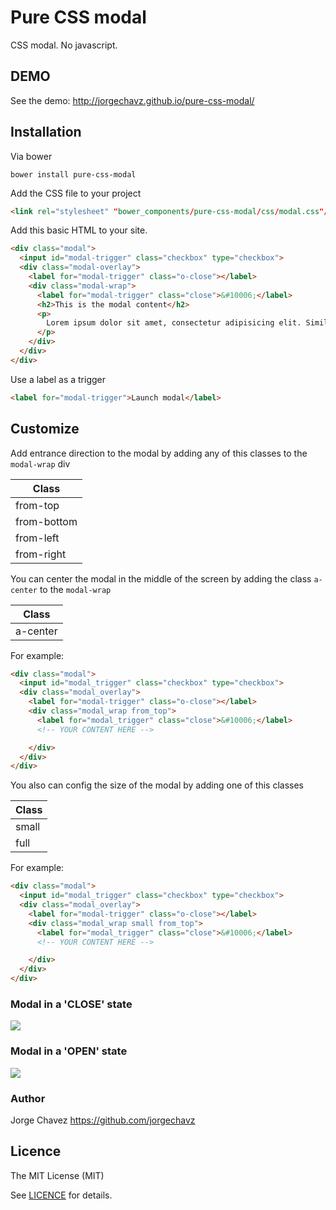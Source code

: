# Pure CSS modal
CSS modal. No javascript.


## DEMO
See the demo: http://jorgechavz.github.io/pure-css-modal/


## Installation
Via bower
```
bower install pure-css-modal
```

Add the CSS file to your project
```html
<link rel="stylesheet" "bower_components/pure-css-modal/css/modal.css"/>
```

Add this basic HTML to your site.
```html
<div class="modal">
  <input id="modal-trigger" class="checkbox" type="checkbox">
  <div class="modal-overlay">
    <label for="modal-trigger" class="o-close"></label>
    <div class="modal-wrap">
      <label for="modal-trigger" class="close">&#10006;</label>
      <h2>This is the modal content</h2>
      <p>
        Lorem ipsum dolor sit amet, consectetur adipisicing elit. Similique cum sequi maxime officia provident voluptatibus aut! Non autem asperiores repellat architecto laboriosam officiis ab libero enim illo animi, error alias.
      </p>
    </div>
  </div>
</div>
```

Use a label as a trigger
```html
<label for="modal-trigger">Launch modal</label>
```


## Customize
Add entrance direction to the modal by adding any of this classes to the `modal-wrap` div

| Class         |
| ------------- |
| from-top      |
| from-bottom   |
| from-left     |
| from-right    |

You can center the modal in the middle of the screen by adding the class `a-center` to the `modal-wrap`

| Class    |
|----------|
| a-center |


For example:

```html
<div class="modal">
  <input id="modal_trigger" class="checkbox" type="checkbox">  
  <div class="modal_overlay">
    <label for="modal-trigger" class="o-close"></label>
    <div class="modal_wrap from_top">
      <label for="modal_trigger" class="close">&#10006;</label>
      <!-- YOUR CONTENT HERE -->

    </div>
  </div>
</div>

```

You also can config the size of the modal by adding one of this classes

| Class         |
| ------------- |
| small         |
| full          |

For example:

```html
<div class="modal">
  <input id="modal_trigger" class="checkbox" type="checkbox">  
  <div class="modal_overlay">
    <label for="modal-trigger" class="o-close"></label>
    <div class="modal_wrap small from_top">
      <label for="modal_trigger" class="close">&#10006;</label>
      <!-- YOUR CONTENT HERE -->

    </div>
  </div>
</div>

```



### Modal in a 'CLOSE' state
<img src="http://i653.photobucket.com/albums/uu259/chikinflue/Captura%20de%20pantalla%202015-06-18%20a%20las%2018.18.03_zpsq85cq4bo.png">

### Modal in a 'OPEN' state
<img src="http://i653.photobucket.com/albums/uu259/chikinflue/Captura%20de%20pantalla%202015-12-28%20a%20las%2012.55.43%20p.m._zpspi75mkct.png">


### Author
Jorge Chavez https://github.com/jorgechavz

## Licence
The MIT License (MIT)

See [LICENCE](https://github.com/jorgechavz/pure-css-modal/blob/master/LICENSE) for details.
